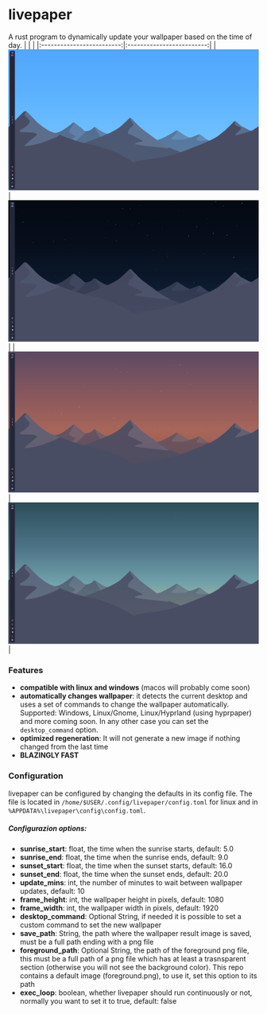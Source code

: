 # livepaper
 
 A rust program to dynamically update your wallpaper based on the time of day.
 | | |
 |:-------------------------:|:-------------------------:|
 | <img src="https://github.com/LucaPatarca/livepaper/blob/master/images/screen1.png?raw=true"/> | <img src="https://github.com/LucaPatarca/livepaper/blob/master/images/screen2.png?raw=true"/> |
 | <img src="https://github.com/LucaPatarca/livepaper/blob/master/images/screen3.png?raw=true"/> | <img src="https://github.com/LucaPatarca/livepaper/blob/master/images/screen4.png?raw=true"/> |
 
 ### Features
 - **compatible with linux and windows** (macos will probably come soon)
 - **automatically changes wallpaper**: it detects the current desktop and uses a set of commands to change the wallpaper automatically. 
Supported: Windows, Linux/Gnome, Linux/Hyprland (using hyprpaper) and more coming soon. In any other case you can set the ```desktop_command``` option.
 - **optimized regeneration**: It will not generate a new image if nothing changed from the last time
 - **BLAZINGLY FAST**

 ### Configuration
 
 livepaper can be configured by changing the defaults in its config file. The file is located in ```/home/$USER/.config/livepaper/config.toml``` for linux 
 and in ```%APPDATA%\livepaper\config\config.toml```.
 
 ##### Configurazion options:
 - **sunrise_start**: float, the time when the sunrise starts, default: 5.0
 - **sunrise_end**: float, the time when the sunrise ends, default: 9.0
 - **sunset_start**: float, the time when the sunset starts, default: 16.0
 - **sunset_end**: float, the time when the sunset ends, default: 20.0
 - **update_mins**: int, the number of minutes to wait between wallpaper updates, default: 10
 - **frame_height**: int, the wallpaper height in pixels, default: 1080
 - **frame_width**: int, the wallpaper width in pixels, default: 1920
 - **desktop_command**: Optional String, if needed it is possible to set a custom command to set the new wallpaper 
 - **save_path**: String, the path where the wallpaper result image is saved, must be a full path ending with a png file
 - **foreground_path**: Optional String, the path of the foreground png file, this must be a full path of a png file which 
has at least a trasnsparent section (otherwise you will not see the background color). This repo contains a default image 
(foreground.png), to use it, set this option to its path
 - **exec_loop**: boolean, whether livepaper should run continuously or not, normally you want to set it to true, default: false
